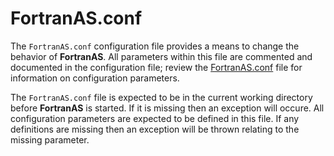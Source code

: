 # FortranAS.conf
The `FortranAS.conf` configuration file provides a means to change the behavior
of **FortranAS**. All parameters within this file are commented and documented
in the configuration file; review the [FortranAS.conf](../FortranAS.conf) file
for information on configuration parameters.

The `FortranAS.conf` file is expected to be in the current working directory 
before **FortranAS** is started. If it is missing then an
exception will occure.  All configuration parameters are
expected to be defined in this file. If any definitions are
missing then an exception will be thrown relating to 
the missing parameter.


